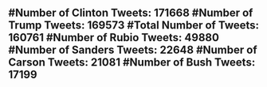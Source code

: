 #Number of Clinton Tweets: 171668
#Number of Trump Tweets: 169573
#Total Number of Tweets: 160761 
#Number of Rubio Tweets: 49880
#Number of Sanders Tweets: 22648
#Number of Carson Tweets: 21081
#Number of Bush Tweets: 17199
---
